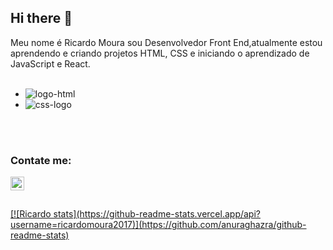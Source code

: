 ## Hi there 👋

Meu nome é Ricardo Moura sou Desenvolvedor Front End,atualmente estou aprendendo e criando projetos HTML, CSS e iniciando o aprendizado de JavaScript e React.
<br>
<br>

- <img src="https://img.shields.io/badge/HTML5-E34F26?style=for-the-badge&logo=html5&logoColor=white" alt="logo-html"/>
- <img src="https://img.shields.io/badge/CSS3-1572B6?style=for-the-badge&logo=css3&logoColor=white" alt="css-logo"/>
<br>
<br>

### Contate me:

<a href="https://www.linkedin.com/in/ricardo-moura-861a87b3">
<img align="left" alt=LinkedIn" width="22px" src="https://cdn.jsdelivr.net/npm/simple-icons@v3/icons/linkedin.svg" />

<br>
<br>
<br>
[![Ricardo stats](https://github-readme-stats.vercel.app/api?username=ricardomoura2017)](https://github.com/anuraghazra/github-readme-stats)
